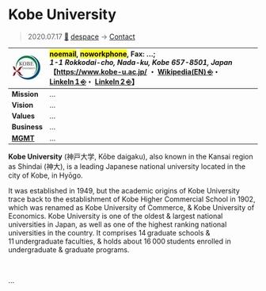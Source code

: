 # Kobe University
> 2020.07.17 [🚀](../../index/index.md) [despace](../index.md) → [Contact](../contact.md)

|[![](../f/con/k/kobe_univ_logo1_thumb.jpg)](../f/con/k/kobe_univ_logo1.png)|<mark>noemail</mark>, <mark>noworkphone</mark>, Fax: …;<br> *1-1 Rokkodai-cho, Nada-ku, Kobe 657-8501, Japan*<br> 【<https://www.kobe-u.ac.jp/> ・ [Wikipedia(EN) ⎆](https://en.wikipedia.org/wiki/Kobe_University)・ [LinkeIn 1 ⎆](https://www.linkedin.com/company/kobe-university/)・ [LinkeIn 2 ⎆](https://www.linkedin.com/school/神戸大学/)】|
|:--|:--|
|**Mission**|…|
|**Vision**|…|
|**Values**|…|
|**Business**|…|
|**[MGMT](../mgmt.md)**|…|

**Kobe University** (神戸大学, Kōbe daigaku), also known in the Kansai region as Shindai (神大), is a leading Japanese national university located in the city of Kobe, in Hyōgo.

It was established in 1949, but the academic origins of Kobe University trace back to the establishment of Kobe Higher Commercial School in 1902, which was renamed as Kobe University of Commerce, & Kobe University of Economics. Kobe University is one of the oldest & largest national universities in Japan, as well as one of the highest ranking national universities in the country. It comprises 14 graduate schools & 11 undergraduate faculties, & holds about 16 000 students enrolled in undergraduate & graduate programs.

<p style="page-break-after:always"> </p>

…

